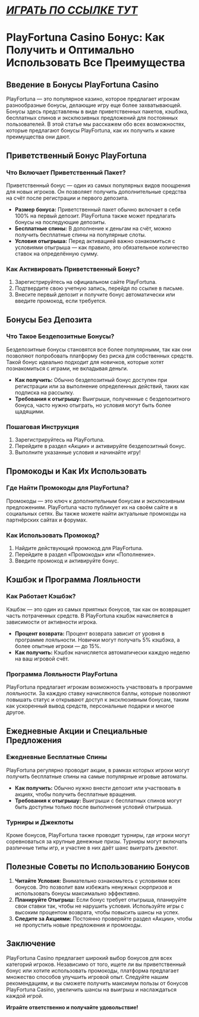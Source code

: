 # [***<u>ИГРАТЬ ПО ССЫЛКЕ ТУТ</u>***](https://4v4rg0e52p.com/alt/playfortuna?27f770988db651f9cc8f16742d88cecd)

# PlayFortuna Casino Бонус: Как Получить и Оптимально Использовать Все Преимущества

## Введение в Бонусы PlayFortuna Casino

PlayFortuna — это популярное казино, которое предлагает игрокам разнообразные бонусы, делающие игру еще более захватывающей. Бонусы здесь представлены в виде приветственных пакетов, кэшбэка, бесплатных спинов и эксклюзивных предложений для постоянных пользователей. В этой статье мы расскажем обо всех возможностях, которые предлагают бонусы PlayFortuna, как их получить и какие преимущества они дают.

## Приветственный Бонус PlayFortuna

### Что Включает Приветственный Пакет?

Приветственный бонус — один из самых популярных видов поощрения для новых игроков. Он позволяет получить дополнительные средства на счёт после регистрации и первого депозита.

* **Размер бонуса:** Приветственный пакет обычно включает в себя 100% на первый депозит. PlayFortuna также может предлагать бонусы на последующие депозиты.
* **Бесплатные спины:** В дополнение к деньгам на счёт, можно получить бесплатные спины на популярные слоты.
* **Условия отыгрыша:** Перед активацией важно ознакомиться с условиями отыгрыша — как правило, это обязательное количество ставок на определённую сумму.

### Как Активировать Приветственный Бонус?

1. Зарегистрируйтесь на официальном сайте PlayFortuna.
2. Подтвердите свою учетную запись, перейдя по ссылке в письме.
3. Внесите первый депозит и получите бонус автоматически или введите промокод, если требуется.

## Бонусы Без Депозита

### Что Такое Бездепозитные Бонусы?

Бездепозитные бонусы становятся все более популярными, так как они позволяют попробовать платформу без риска для собственных средств. Такой бонус идеально подходит для новичков, которые хотят познакомиться с играми, не вкладывая деньги.

* **Как получить:** Обычно бездепозитный бонус доступен при регистрации или за выполнение определенных действий, таких как подписка на рассылку.
* **Требования к отыгрышу:** Выигрыши, полученные с бездепозитного бонуса, часто нужно отыграть, но условия могут быть более щадящими.

### Пошаговая Инструкция

1. Зарегистрируйтесь на PlayFortuna.
2. Перейдите в раздел «Акции» и активируйте бездепозитный бонус.
3. Выполните указанные условия и начинайте игру!

## Промокоды и Как Их Использовать

### Где Найти Промокоды для PlayFortuna?

Промокоды — это ключ к дополнительным бонусам и эксклюзивным предложениям. PlayFortuna часто публикует их на своём сайте и в социальных сетях. Вы также можете найти актуальные промокоды на партнёрских сайтах и форумах.

### Как Использовать Промокод?

1. Найдите действующий промокод для PlayFortuna.
2. Перейдите в раздел «Промокоды» или «Пополнение».
3. Введите промокод и активируйте бонус.

## Кэшбэк и Программа Лояльности

### Как Работает Кэшбэк?

Кэшбэк — это один из самых приятных бонусов, так как он возвращает часть потраченных средств. В PlayFortuna кэшбэк начисляется в зависимости от активности игрока.

* **Процент возврата:** Процент возврата зависит от уровня в программе лояльности. Новички могут получать 5% кэшбэка, а более опытные игроки — до 15%.
* **Как получить:** Кэшбэк начисляется автоматически каждую неделю на ваш игровой счёт.

### Программа Лояльности PlayFortuna

PlayFortuna предлагает игрокам возможность участвовать в программе лояльности. За каждую ставку начисляются баллы, которые позволяют повышать статус и открывают доступ к эксклюзивным бонусам, таким как ускоренный вывод средств, персональные подарки и многое другое.

## Ежедневные Акции и Специальные Предложения

### Ежедневные Бесплатные Спины

PlayFortuna регулярно проводит акции, в рамках которых игроки могут получить бесплатные спины на самые популярные игровые автоматы.

* **Как получить:** Обычно нужно внести депозит или участвовать в акциях, чтобы получить бесплатные вращения.
* **Требования к отыгрышу:** Выигрыши с бесплатных спинов могут быть доступны только после выполнения условий отыгрыша.

### Турниры и Джекпоты

Кроме бонусов, PlayFortuna также проводит турниры, где игроки могут соревноваться за крупные денежные призы. Турниры могут включать различные типы игр, и участие в них даёт шанс выиграть джекпот.

## Полезные Советы по Использованию Бонусов

1. **Читайте Условия:** Внимательно ознакомьтесь с условиями всех бонусов. Это позволит вам избежать ненужных сюрпризов и использовать бонусы максимально эффективно.
2. **Планируйте Отыгрыш:** Если бонус требует отыгрыша, планируйте свои ставки так, чтобы не нарушить условия. Используйте игры с высоким процентом возврата, чтобы повысить шансы на успех.
3. **Следите за Акциями:** Постоянно проверяйте раздел «Акции», чтобы не пропустить новые предложения и промокоды.

## Заключение

PlayFortuna Casino предлагает широкий выбор бонусов для всех категорий игроков. Независимо от того, ищете ли вы приветственный бонус или хотите использовать промокоды, платформа предлагает множество способов улучшить игровой опыт. Следуйте нашим рекомендациям, и вы сможете получить максимум пользы от бонусов PlayFortuna Casino, увеличить шансы на выигрыш и наслаждаться каждой игрой.

**Играйте ответственно и получайте удовольствие!**

